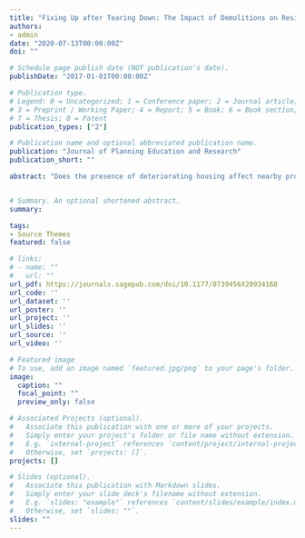 ```yaml
---
title: "Fixing Up after Tearing Down: The Impact of Demolitions on Residential Investment."
authors:
- admin
date: "2020-07-13T00:00:00Z"
doi: ""

# Schedule page publish date (NOT publication's date).
publishDate: "2017-01-01T00:00:00Z"

# Publication type.
# Legend: 0 = Uncategorized; 1 = Conference paper; 2 = Journal article;
# 3 = Preprint / Working Paper; 4 = Report; 5 = Book; 6 = Book section;
# 7 = Thesis; 8 = Patent
publication_types: ["2"]

# Publication name and optional abbreviated publication name.
publication: "Journal of Planning Education and Research"
publication_short: ""

abstract: "Does the presence of deteriorating housing affect nearby property owner's decision to maintain their units? Does demolishing these distressed houses increase nearby homeowner's maintenance investment? In this paper, I examine these questions by testing whether exposure to targeted demolitions of abandoned and distressed housing affects changes in the external condition of nearby houses. Using two waves of a property inventory in Cleveland, Ohio, my models suggest that, compared with a control group of houses located near vacant housing, proximity to demolitions decreases the likelihood that a property's condition deteriorated between 2015 and 2018 and increases the likelihood that it improved." 


# Summary. An optional shortened abstract.
summary: 

tags:
- Source Themes
featured: false

# links:
# - name: ""
#   url: ""
url_pdf: https://journals.sagepub.com/doi/10.1177/0739456X20934168
url_code: ''
url_dataset: ''
url_poster: ''
url_project: ''
url_slides: ''
url_source: ''
url_video: ''

# Featured image
# To use, add an image named `featured.jpg/png` to your page's folder. 
image:
  caption: ""
  focal_point: ""
  preview_only: false

# Associated Projects (optional).
#   Associate this publication with one or more of your projects.
#   Simply enter your project's folder or file name without extension.
#   E.g. `internal-project` references `content/project/internal-project/index.md`.
#   Otherwise, set `projects: []`.
projects: []

# Slides (optional).
#   Associate this publication with Markdown slides.
#   Simply enter your slide deck's filename without extension.
#   E.g. `slides: "example"` references `content/slides/example/index.md`.
#   Otherwise, set `slides: ""`.
slides: ""
---
```




